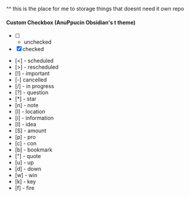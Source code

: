 
^^
this is the place for me to storage things that doesnt need it own repo


#### Custom Checkbox (AnuPpucin Obsidian's t theme)
- [ ] - unchecked
- [x]    checked   
- [<] - scheduled
- [>] - rescheduled
- [!] - important
- [-]   cancelled 
- [/] - in progress
- [?] - question 
- [*] - star
- [n] - note
- [l] - location
- [i] - information
- [I] - idea
- [S] - amount
- [p] - pro
- [c] - con
- [b] - bookmark
- ["] - quote
- [u] - up
- [d] - down
- [w] - win
- [k] - key
- [f] - fire


